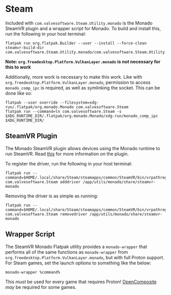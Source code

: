 # Steam

Included with `com.valvesoftware.Steam.Utility.monado` is the Monado SteamVR plugin and a wrapper script for Monado. To build and install this, run the following in your host terminal:

```
flatpak run org.flatpak.Builder --user --install --force-clean steamvr-build-dir com.valvesoftware.Steam.Utility.monado/com.valvesoftware.Steam.Utility.monado.json
```

**Note: `org.freedesktop.Platform.VulkanLayer.monado` is *not* necessary for this to work**

Additionally, more work is necessary to make this work. Like with `org.freedesktop.Platform.VulkanLayer.monado`, permission to access `monado_comp_ipc` is required, as well as symlinking the socket. This can be done like so:

```
flatpak --user override --filesystem=xdg-run/.flatpak/org.monado.Monado com.valvesoftware.Steam
flatpak run --command=ln com.valvesoftware.Steam -s $XDG_RUNTIME_DIR/.flatpak/org.monado.Monado/xdg-run/monado_comp_ipc $XDG_RUNTIME_DIR/
```

## SteamVR Plugin

The Monado SteamVR plugin allows devices using the Monado runtime to run SteamVR. Read [this](https://monado.freedesktop.org/steamvr.html) for more information on the plugin.

To register the driver, run the following in your host terminal:

```
flatpak run --command=$HOME/.local/share/Steam/steamapps/common/SteamVR/bin/vrpathreg.sh com.valvesoftware.Steam adddriver /app/utils/monado/share/steamvr-monado
```

Removing the driver is as simple as running:

```
flatpak run --command=$HOME/.local/share/Steam/steamapps/common/SteamVR/bin/vrpathreg.sh com.valvesoftware.Steam removedriver /app/utils/monado/share/steamvr-monado
```

## Wrapper Script

The SteamVR Monado Flatpak utility provides a `monado-wrapper` that performs all of the same functions as `monado-wrapper` from `org.freedesktop.Platform.VulkanLayer.monado`, but with full Proton support. For Steam games, set the launch options to something like the below:

```
monado-wrapper %command%
```

This *must* be used for every game that requires Proton! [OpenComposite](https://gitlab.com/znixian/OpenOVR) *may* be required for some games.